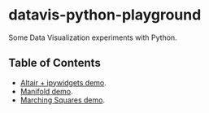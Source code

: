 # datavis-python-playground

Some Data Visualization experiments with Python.

## Table of Contents

- [Altair + ipywidgets demo](altair-plus-ipywidgets-demo).
- [Manifold demo](manifold-demo).
- [Marching Squares demo](marching-squares-demo).
